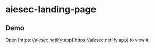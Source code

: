 # aiesec-landing-page


## Demo
Open [https://aiesec.netlify.app](https://aiesec.netlify.app) to view it.
